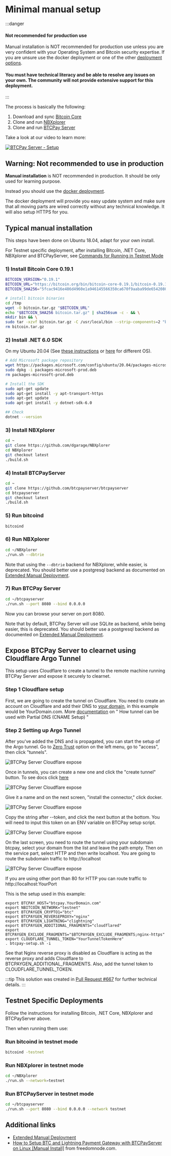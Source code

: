 # Minimal manual setup

:::danger
#### Not recommended for production use

Manual installation is NOT recommended for production use unless you are very confident with your Operating System and Bitcoin security expertise. If you are unsure use the docker deployment or one of the other [deployment options](./README.md).

#### You must have technical literacy and be able to resolve any issues on your own. The community will not provide extensive support for this deployment.
:::

The process is basically the following:

1. Download and sync [Bitcoin Core](https://bitcoincore.org)
2. Clone and run [NBXplorer](https://github.com/dgarage/NBxplorer)
3. Clone and run [BTCPay Server](https://github.com/btcpayserver/btcpayserver)

Take a look at our video to learn more:

[![BTCPay Server - Setup](https://img.youtube.com/vi/Xo_vApXTZBU/mqdefault.jpg "BTCPay Server - Setup")](https://www.youtube.com/watch?v=Xo_vApXTZBU "BTCPay - Setup")

## Warning: Not recommended to use in production

**Manual installation** is NOT recommended in production. It should be only used for learning purpose.

Instead you should use the [docker deployment](https://github.com/btcpayserver/btcpayserver-docker).

The docker deployment will provide you easy update system and make sure that all moving parts are wired correctly without any technical knowledge. It will also setup HTTPS for you.

## Typical manual installation

This steps have been done on Ubuntu 18.04, adapt for your own install.

For Testnet specific deployment, after installing Bitcoin, .NET Core, NBXplorer and BTCPayServer, see [Commands for Running in Testnet Mode](#testnet-specific-deployments)

### 1) Install Bitcoin Core 0.19.1

```bash
BITCOIN_VERSION="0.19.1"
BITCOIN_URL="https://bitcoin.org/bin/bitcoin-core-0.19.1/bitcoin-0.19.1-x86_64-linux-gnu.tar.gz"
BITCOIN_SHA256="5fcac9416e486d4960e1a946145566350ca670f9aaba99de6542080851122e4c"

# install bitcoin binaries
cd /tmp
wget -O bitcoin.tar.gz "$BITCOIN_URL"
echo "$BITCOIN_SHA256 bitcoin.tar.gz" | sha256sum -c - && \
mkdir bin && \
sudo tar -xzvf bitcoin.tar.gz -C /usr/local/bin --strip-components=2 "bitcoin-$BITCOIN_VERSION/bin/bitcoin-cli" "bitcoin-$BITCOIN_VERSION/bin/bitcoind"
rm bitcoin.tar.gz
```

### 2) Install .NET 6.0 SDK

On my Ubuntu 20.04 (See [these instructions](https://docs.microsoft.com/en-us/dotnet/core/install/linux-ubuntu#2004-) or [here](https://dotnet.microsoft.com/en-us/download/dotnet/6.0) for different OS).

```bash
# Add Microsoft package repository
wget https://packages.microsoft.com/config/ubuntu/20.04/packages-microsoft-prod.deb -O packages-microsoft-prod.deb
sudo dpkg -i packages-microsoft-prod.deb
rm packages-microsoft-prod.deb

# Install the SDK
sudo apt-get update
sudo apt-get install -y apt-transport-https
sudo apt-get update
sudo apt-get install -y dotnet-sdk-6.0

## Check
dotnet --version
```

### 3) Install NBXplorer

```bash
cd ~
git clone https://github.com/dgarage/NBXplorer
cd NBXplorer
git checkout latest
./build.sh
```

### 4) Install BTCPayServer

```bash
cd ~
git clone https://github.com/btcpayserver/btcpayserver
cd btcpayserver
git checkout latest
./build.sh
```

### 5) Run bitcoind

```bash
bitcoind
```

### 6) Run NBXplorer

```bash
cd ~/NBXplorer
./run.sh --dbtrie
```
Note that using the `--dbtrie` backend for NBXplorer, while easier, is deprecated.
You should better use a postgresql backend as documented on [Extended Manual Deployment](./ManualDeploymentExtended.md).

### 7) Run BTCPay Server

```bash
cd ~/btcpayserver
./run.sh --port 8080 --bind 0.0.0.0
```

Now you can browse your server on port 8080.

Note that by default, BTCPay Server will use SQLite as backend, while being easier, this is deprecated.
You should better use a postgresql backend as documented on [Extended Manual Deployment](./ManualDeploymentExtended.md).

## Expose BTCPay Server to clearnet using Cloudflare Argo Tunnel 

This setup uses Cloudflare to create a tunnel to the remote machine running BTCPay Server and expose it securely to clearnet.

### Step 1 Cloudflare setup 
First, we are going to create the tunnel on Cloudflare.
You need to create an account on Cloudflare and add their DNS to [your domain](https://www.namecheap.com/support/knowledgebase/article.aspx/9607/2210/how-to-set-up-dns-records-for-your-domain-in-cloudflare-account/), in this example would be YourDomain.com. More [documentation](https://developers.cloudflare.com/cloudflare-one/faq/cloudflare-tunnels-faq/#how-can-tunnel-be-used-with-partial-dns-cname-setup) on " How tunnel can be used with Partial DNS (CNAME Setup) "

### Step 2 Setting up Argo Tunnel

After you've added the DNS and is propagated, you can start the setup of the Argo tunnel. 
Go to [Zero Trust](https://dash.teams.cloudflare.com/c1cd2ab2129af8897457d6f97c082725/onboarding) option on the left menu, go to "access", then click "tunnels".

![BTCPay Server Cloudflare expose](../img/cloudflarexpose/btcpayexposecloudflare1.jpg)

Once in tunnels, you can create a new one and click the "create tunnel" button. 
To see docs click [here](https://developers.cloudflare.com/cloudflare-one/connections/connect-apps/install-and-setup)

![BTCPay Server Cloudflare expose](../img/cloudflarexpose/btcpayexposecloudflare2.jpg)

Give it a name and on the next screen, "install the connector," click docker.

![BTCPay Server Cloudflare expose](../img/cloudflarexpose/btcpayexposecloudflare3.jpg)

Copy the string after --token, and click the next button at the bottom. You will need to input this token on an ENV variable on BTCPay setup script.

![BTCPay Server Cloudflare expose](../img/cloudflarexpose/btcpayexposecloudflare4.jpg)

On the last screen, you need to route the tunnel using your subdomain btcpay, select your domain from the list and leave the path empty. 
Then on the service part, select HTTP and then write localhost. You are going to route the subdomain traffic to http://localhost

![BTCPay Server Cloudflare expose](../img/cloudflarexpose/btcpayexposecloudflare5.jpg)

If you are using other port than 80 for HTTP you can route traffic to http://localhost:YourPort

This is the setup used in this example:

```
export BTCPAY_HOST="btcpay.YourDomain.com"
export NBITCOIN_NETWORK="testnet"
export BTCPAYGEN_CRYPTO1="btc"
export BTCPAYGEN_REVERSEPROXY="nginx"
export BTCPAYGEN_LIGHTNING="clightning"
export BTCPAYGEN_ADDITIONAL_FRAGMENTS="cloudflared"
export BTCPAYGEN_EXCLUDE_FRAGMENTS="$BTCPAYGEN_EXCLUDE_FRAGMENTS;nginx-https"
export CLOUDFLARE_TUNNEL_TOKEN="YourTunnelTokenHere"
. btcpay-setup.sh -i
```

See that Nginx reverse proxy is disabled as Cloudflare is acting as the reverse proxy and adds Cloudflare to BTCPAYGEN_ADDITIONAL_FRAGMENTS. Also, add the tunnel token to CLOUDFLARE_TUNNEL_TOKEN.

:::tip
This solution was created in [Pull Request #667](https://github.com/btcpayserver/btcpayserver-docker/pull/667) for further technical details. 
:::

## Testnet Specific Deployments

Follow the instructions for installing Bitcoin, .NET Core, NBXplorer and BTCPayServer above.

Then when running them use:

### Run bitcoind in testnet mode

```bash
bitcoind -testnet
```

### Run NBXplorer in testnet mode

```bash
cd ~/NBXplorer
./run.sh --network=testnet
```

### Run BTCPayServer in testnet mode

```bash
cd ~/btcpayserver
./run.sh --port 8080 --bind 0.0.0.0 --network testnet
```

## Additional links

* [Extended Manual Deployment](./ManualDeploymentExtended.md)
* [How to Setup BTC and Lightning Payment Gateway with BTCPayServer on Linux [Manual Install]](https://freedomnode.com/blog/114/how-to-setup-btc-and-lightning-payment-gateway-with-btcpayserver-on-linux-manual-install) from freedomnode.com.
